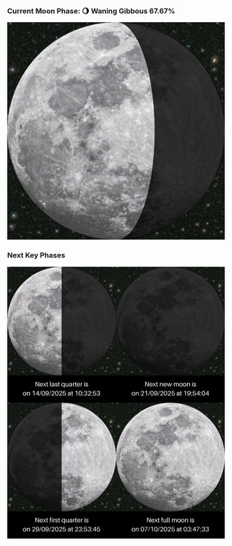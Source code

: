 ### Current Moon Phase: 🌖 Waning Gibbous 67.67%
![Moon Phase](moonphase.png)
### Next Key Phases
![Gallery](gallery.png)